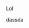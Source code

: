  <!DOCTYPE html>
 <html>
 <head>
 	<meta charset="utf-8">
 	<meta name="viewport" content="width=device-width, initial-scale=1">
 	<title></title>
 </head>
 <body>
 <p>Lol</p>
  <spain>dassda
 </body>
 </html>
